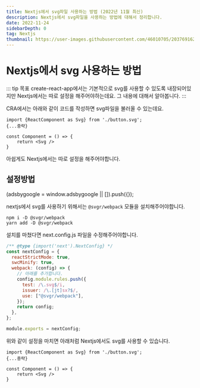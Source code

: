 ```yaml
---
title: Nextjs에서 svg파일 사용하는 방법 (2022년 11월 최신)
description: Nextjs에서 svg파일을 사용하는 방법에 대해서 정리합니다.
date: 2022-11-24
sidebarDepth: 0
tag: Nextjs
thumbnail: https://user-images.githubusercontent.com/46010705/203769162-be91286a-4301-4687-87b3-f37f8792180a.png
---
```


# Nextjs에서 svg 사용하는 방법

::: tip 목표
create-react-app에서는 기본적으로 svg를 사용할 수 있도록 내장되어있지만
Nextjs에서는 따로 설정을 해주어야하는데요. 그 내용에 대해서 알아봅니다.
:::

CRA에서는 아래와 같이 코드를 작성하면 svg파일을 불러올 수 있는데요.

```tsx
import {ReactComponent as Svg} from './button.svg';
{...중략}

const Component = () => {
	return <Svg />
}
```

아쉽게도 Nextjs에서는 따로 설정을 해주어야합니다.

## 설정방법

<component is="script" src="https://pagead2.googlesyndication.com/pagead/js/adsbygoogle.js?client=ca-pub-4877378276818686" crossorigin="anonymous" async></component>

<!-- ui-log 수평형 -->

<ins class="adsbygoogle"
     style="display:block"
     data-ad-client="ca-pub-4877378276818686"
     data-ad-slot="9743150776"
     data-ad-format="auto"
     data-full-width-responsive="true"></ins>
<component is="script">
(adsbygoogle = window.adsbygoogle || []).push({});
</component>

nextjs에서 svg를 사용하기 위해서는 `@svgr/webpack` 모듈을 설치해주어야합니다.

```
npm i -D @svgr/webpack
yarn add -D @svgr/webpack
```

설치를 마쳤다면 next.config.js 파일을 수정해주어야합니다.

```js
/** @type {import('next').NextConfig} */
const nextConfig = {
  reactStrictMode: true,
  swcMinify: true,
  webpack: (config) => {
    // 아래를 추가합니다.
    config.module.rules.push({
      test: /\.svg$/i,
      issuer: /\.[jt]sx?$/,
      use: ["@svgr/webpack"],
    });
    return config;
  },
};

module.exports = nextConfig;
```

위와 같이 설정을 마치면 아래처럼 Nextjs에서도 svg를 사용할 수 있습니다.

```tsx
import {ReactComponent as Svg} from './button.svg';
{...중략}

const Component = () => {
	return <Svg />
}
```
